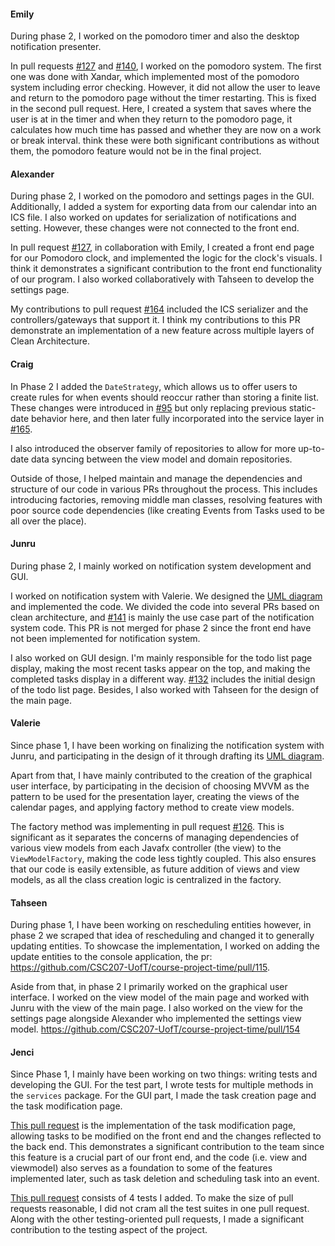 #### Emily
During phase 2, I worked on the pomodoro timer and also the desktop notification presenter.

In pull requests [#127](https://github.com/CSC207-UofT/course-project-time/pull/127) and [#140](https://github.com/CSC207-UofT/course-project-time/pull/140), 
I worked on the pomodoro system. 
The first one was done with Xandar, which implemented most of the pomodoro system including error checking. However, it did not allow the user to leave and return to the pomodoro page without the timer restarting. This is fixed in the second pull request. Here, I created a system that saves where the user is at in the timer and when they return
to the pomodoro page, it calculates how much time has passed and whether they are now on a work or break interval. think these were both significant contributions as without them, the pomodoro feature would not be in the final project.

#### Alexander

During phase 2, I worked on the pomodoro and settings pages in the GUI. Additionally, I added a system for exporting data from our calendar into an ICS file. 
I also worked on updates for serialization of notifications and setting. However, these changes were not connected to the front end.

In pull request [#127](https://github.com/CSC207-UofT/course-project-time/pull/127), in collaboration with Emily, I created a front end page for our Pomodoro clock, and implemented the logic for the clock's visuals. 
I think it demonstrates a significant contribution to the front end functionality of our program. I also worked collaboratively with Tahseen to develop the settings page.

My contributions to pull request [#164](https://github.com/CSC207-UofT/course-project-time/pull/164) included the ICS serializer and the controllers/gateways that support it. 
I think my contributions to this PR demonstrate an implementation of a new feature across multiple layers of Clean Architecture.



#### Craig

In Phase 2 I added the `DateStrategy`, which allows us to offer users to create rules for when events should reoccur
rather than storing a finite list. These changes were introduced in [#95](https://github.com/CSC207-UofT/course-project-time/pull/95)
but only replacing previous static-date behavior here, and then later fully incorporated into the service layer in
[#165](https://github.com/CSC207-UofT/course-project-time/pull/165).

I also introduced the observer family of repositories to allow for more up-to-date data syncing between the
view model and domain repositories.

Outside of those, I helped maintain and manage the dependencies and structure of our code in various PRs throughout
the process. This includes introducing factories, removing middle man classes, resolving features with poor source code
dependencies (like creating Events from Tasks used to be all over the place).


#### Junru
During phase 2, I mainly worked on notification system development and GUI.

I worked on notification system with Valerie. We designed the [UML diagram](https://drive.google.com/file/d/1d6-EMS59UJDCOAwQ8ZjQiKCUdbTaeNX0/view) and implemented the code. We divided the code into several PRs based on clean architecture, and [#141](https://github.com/CSC207-UofT/course-project-time/pull/141) is mainly the use case part of the notification system code. This PR is not merged for phase 2 since the front end have not been implemented for notification system.

I also worked on GUI design. I'm mainly responsible for the todo list page display, making the most recent tasks appear on the top, and making the completed tasks display in a different way. [#132](https://github.com/CSC207-UofT/course-project-time/pull/132/files) includes the initial design of the todo list page.
Besides, I also worked with Tahseen for the design of the main page.

#### Valerie

Since phase 1, I have been working on finalizing the notification system with Junru, and participating
in the design of it through drafting its [UML diagram](https://drive.google.com/file/d/1d6-EMS59UJDCOAwQ8ZjQiKCUdbTaeNX0/view).

Apart from that, I have mainly contributed to the creation of the graphical user interface, by participating
in the decision of choosing MVVM as the pattern to be used for the presentation layer, creating the views of the
calendar pages, and applying factory method to create view models.

The factory method was implementing in pull request [#126](https://github.com/CSC207-UofT/course-project-time/pull/126).
This is significant as it separates the concerns of managing dependencies of various view models from each Javafx controller
(the view) to the `ViewModelFactory`, making the code less tightly coupled. This also ensures that our code is
easily extensible, as future addition of views and view models, as all the class creation logic is centralized in the factory. 


#### Tahseen
During phase 1, I have been working on rescheduling entities however, in phase 2 we scraped that idea of rescheduling and
changed it to generally updating entities. To showcase the implementation, I worked on adding the update entities to the console
application, the pr: https://github.com/CSC207-UofT/course-project-time/pull/115.

Aside from that, in phase 2 I primarily worked on the graphical user interface. I worked on the view model of the main page
and worked with Junru with the view of the main page. I also worked on the view for the settings page alongside Alexander who implemented
the settings view model. 
https://github.com/CSC207-UofT/course-project-time/pull/154

#### Jenci

Since Phase 1, I mainly have been working on two things: writing tests and developing the GUI. For the test part, 
I wrote tests for multiple methods in the `services` package. For the GUI part, I made the task creation page and the 
task modification page.

[This pull request](https://github.com/CSC207-UofT/course-project-time/pull/161) is the implementation of the task modification page, allowing tasks to be modified on the front end 
and the changes reflected to the back end. This demonstrates a significant contribution to the team since this feature 
is a crucial part of our front end, and the code (i.e. view and viewmodel) also serves as a foundation to some of the 
features implemented later, such as task deletion and scheduling task into an event.

[This pull request](https://github.com/CSC207-UofT/course-project-time/pull/121) consists of 4 tests I added. To make the size of pull requests reasonable, I did not cram all the 
test suites in one pull request. Along with the other testing-oriented pull requests, I made a significant contribution 
to the testing aspect of the project. 

